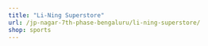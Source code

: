 ```yaml
---
title: "Li-Ning Superstore"
url: /jp-nagar-7th-phase-bengaluru/li-ning-superstore/
shop: sports
---
```

